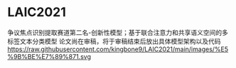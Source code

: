 # LAIC2021
争议焦点识别提取赛道第二名-创新性模型；基于联合注意力和共享语义空间的多标签文本分类模型
论文尚在审稿，将于审稿结束后放出具体模型架构以及代码
https://raw.githubusercontent.com/kingbone9/LAIC2021/main/images/%E5%9B%BE%E7%89%871.svg
